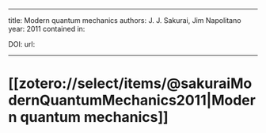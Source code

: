 
---
title: Modern quantum mechanics
authors: J. J. Sakurai, Jim Napolitano
year: 2011
contained in: 

DOI: 
url: 

---
# [[zotero://select/items/@sakuraiModernQuantumMechanics2011|Modern quantum mechanics]]
